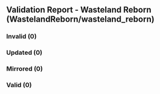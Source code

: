 ## Validation Report - Wasteland Reborn (WastelandReborn/wasteland_reborn)


### Invalid (0)
### Updated (0)
### Mirrored (0)
### Valid (0)
